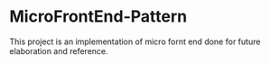 # MicroFrontEnd-Pattern
This project is an implementation of micro fornt end done for future elaboration and reference. 
